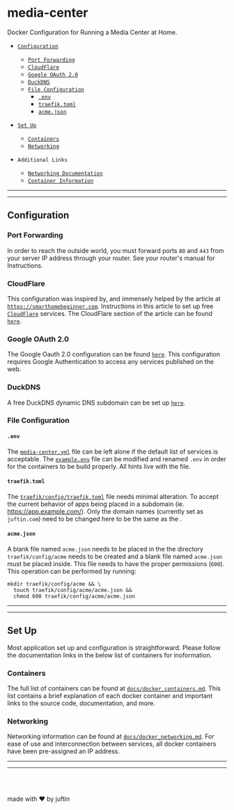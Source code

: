 # media-center

Docker Configuration for Running a Media Center at Home.

-   [`Configuration`](#configuration)
    -   [`Port Forwarding`](#port-forwarding)
    -   [`CloudFlare`](#cloudflare)
    -   [`Google OAuth 2.0`](#google-oauth-20)
    -   [`DuckDNS`](#duckdns)
    -   [`File Configuration`](#file-configuration)
        -   [`.env`](#env)
        -   [`traefik.toml`](#traefiktoml)
        -   [`acme.json`](#acmejson)
-   [`Set Up`](#set-up)
    -   [`Containers`](#containers)
    -   [`Networking`](#networking)


-   `Additional Links`
    -   [`Networking Documentation`](docs/docker_networking.md)
    -   [`Container Information`](docs/docker_containers.md)

* * *

* * *

## Configuration

### Port Forwarding

In order to reach the outside world, you must forward ports `80` and `443` from your server IP address through your router. See your router's manual for Instructions.

### CloudFlare

This configuration was inspired by, and immensely helped by the article at [`https://smarthomebeginner.com`](https://www.smarthomebeginner.com/traefik-reverse-proxy-tutorial-for-docker). Instructions in this article to set up free [`CloudFlare`](https://dash.cloudflare.com/sign-up) services. The CloudFlare section of the article can be found [`here`](https://www.smarthomebeginner.com/traefik-reverse-proxy-tutorial-for-docker/#Dynamic_DNS_or_Your_Own_Domain_Name).

### Google OAuth 2.0

The Google Oauth 2.0 configuration can be found [`here`](https://www.smarthomebeginner.com/google-oauth-with-traefik-docker/#How_do_I_setup_OAuth). This configuration requires Google Authentication to access any services published on the web.

### DuckDNS

A free DuckDNS dynamic DNS subdomain can be set up [`here`]("https://www.duckdns.org").

### File Configuration

#### `.env`

The [`media-center.yml`](media-center.yml) file can be left alone if the default list of services is acceptable. The [`example.env`](example.env) file can be modified and renamed `.env` in order for the containers to be build properly. All hints live with the file.

#### `traefik.toml`

The [`traefik/config/traefik.toml`](traefik/config/traefik.toml) file needs minimal alteration. To accept the current behavior of apps being placed in a subdomain (ie. <https://app.example.com/>). Only the domain names (currently set as `juftin.com`) need to be changed here to be the same as the .

#### `acme.json`

A blank file named `acme.json` needs to be placed in the the directory `traefik/config/acme` needs to be created and a blank file named `acme.json` must be placed inside. This file needs to have the proper permissions (`600`). This operation can be performed by running:

    mkdir traefik/config/acme && \
      touch traefik/config/acme/acme.json &&
      chmod 600 traefik/config/acme/acme.json

* * *

* * *

## Set Up

Most application set up and configuration is straightforward. Please follow the documentation links in the below list of containers for inoformation.

### Containers

The full list of containers can be found at [`docs/docker_containers.md`](docs/docker_containers.md). This list contains a brief explanation of each docker container and important links to the source code, documentation, and more.

### Networking

Networking information can be found at [`docs/docker_networking.md`](docs/docker_networking.md). For ease of use and interconnection between services, all docker containers have been pre-assigned an IP address.

* * *

* * *

<br/>
<br/>

made with ❤️ by juftin
